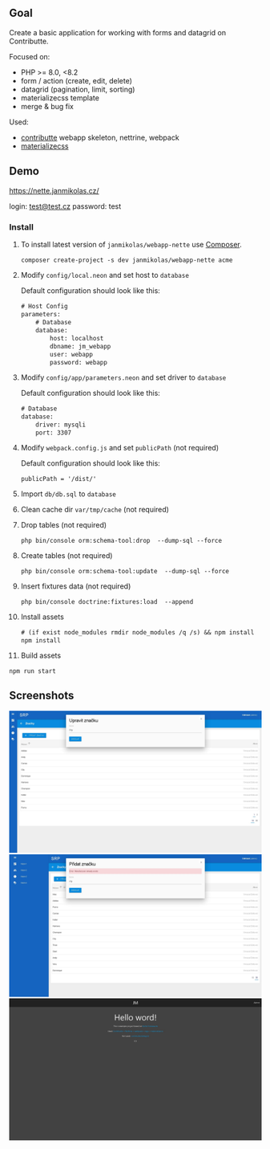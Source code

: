 ## Goal
Create a basic application for working with forms and datagrid on Contributte.

Focused on:

- PHP >= 8.0, <8.2
- form / action (create, edit, delete)
- datagrid (pagination, limit, sorting)
- materializecss template
- merge & bug fix

Used:

- <a href="https://contributte.org">contributte</a> webapp skeleton, nettrine, webpack
- <a href="https://materializecss.com/">materializecss</a>


## Demo

https://nette.janmikolas.cz/

login: test@test.cz
password: test


### Install 

1) To install latest version of `janmikolas/webapp-nette` use [Composer](https://getcomposer.org).

   ```
   composer create-project -s dev janmikolas/webapp-nette acme
   ```
   
2) Modify `config/local.neon` and set host to `database`

   Default configuration should look like this:

   ```neon
   # Host Config
   parameters:
	   # Database
	   database:
		   host: localhost
		   dbname: jm_webapp
		   user: webapp
		   password: webapp
   ```

2) Modify `config/app/parameters.neon` and set driver to `database`

   Default configuration should look like this:

   ```neon
   # Database
   database:
	   driver: mysqli
	   port: 3307
   ```

3) Modify `webpack.config.js` and set `publicPath` (not required)

   Default configuration should look like this:
   ```
   publicPath = '/dist/'
   ```

4) Import `db/db.sql` to `database`

5) Clean cache dir `var/tmp/cache` (not required)

6) Drop tables (not required)
   ```
   php bin/console orm:schema-tool:drop  --dump-sql --force
   ```

7) Create tables (not required)
   ```
   php bin/console orm:schema-tool:update  --dump-sql --force
   ```
   
8) Insert fixtures data (not required)
   ```
   php bin/console doctrine:fixtures:load  --append
   ```

9) Install assets
   ```
   # (if exist node_modules rmdir node_modules /q /s) && npm install
   npm install
   ```

10) Build assets
   ```
   npm run start
   ```
   
   
## Screenshots

![](.docs/assets/preview2.jpg)
![](.docs/assets/preview3.jpg)
![](.docs/assets/preview1.jpg)